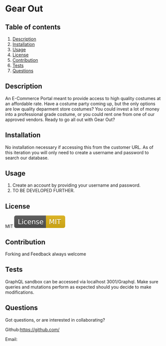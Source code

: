 # Gear Out

## Table of contents

1. [Description](#Description)
2. [Installation](#Instructions)
3. [Usage](#Usage)
4. [License](#License)
5. [Contribution](#Contribution)
6. [Tests](#Tests)
7. [Questions](#Questions)

## Description

An E-Commerce Portal meant to provide access to high quality costumes at an affordable rate. Have a costume party coming up, but the only options are low quality deparment store costumes? You could invest a lot of money into a professional grade costume, or you could rent one from one of our approved vendors. Ready to go all out with Gear Out?

## Installation

No installation necessary if accessing this from the customer URL. As of this iteration you will only need to create a username and password to search our database.

## Usage

1. Create an account by providing your username and password.
2. TO BE DEVELOPED FURTHER.

## License

MIT ![MIT](./client/public/assets/images/MIT.svg)

## Contribution

Forking and Feedback always welcome

## Tests

GraphQL sandbox can be accessed via localhost 3001/Graphql. Make sure queries and mutations perform as expected should you decide to make modifications.

## Questions

Got questions, or are interested in collaborating?

Github:https://github.com/

Email:
